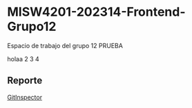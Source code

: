 # MISW4201-202314-Frontend-Grupo12
Espacio de trabajo del grupo 12 PRUEBA

holaa 2 3 4
 
## Reporte
[GitInspector](https://misw-4201-procesosdesarrolloagil.github.io/MISW4201-202314-Frontend-Grupo12/reports)

